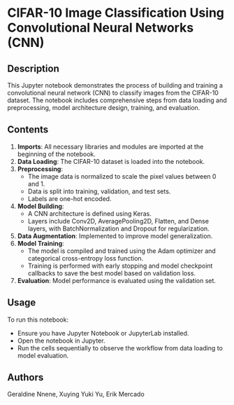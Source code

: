 # CIFAR-10 Image Classification Using Convolutional Neural Networks (CNN)

## Description
This Jupyter notebook demonstrates the process of building and training a convolutional neural network (CNN) to classify images from the CIFAR-10 dataset. The notebook includes comprehensive steps from data loading and preprocessing, model architecture design, training, and evaluation.

## Contents
1. **Imports**: All necessary libraries and modules are imported at the beginning of the notebook.
2. **Data Loading**: The CIFAR-10 dataset is loaded into the notebook.
3. **Preprocessing**:
   - The image data is normalized to scale the pixel values between 0 and 1.
   - Data is split into training, validation, and test sets.
   - Labels are one-hot encoded.
4. **Model Building**:
   - A CNN architecture is defined using Keras.
   - Layers include Conv2D, AveragePooling2D, Flatten, and Dense layers, with BatchNormalization and Dropout for regularization.
5. **Data Augmentation**: Implemented to improve model generalization.
6. **Model Training**:
   - The model is compiled and trained using the Adam optimizer and categorical cross-entropy loss function.
   - Training is performed with early stopping and model checkpoint callbacks to save the best model based on validation loss.
7. **Evaluation**: Model performance is evaluated using the validation set.

## Usage
To run this notebook:
- Ensure you have Jupyter Notebook or JupyterLab installed.
- Open the notebook in Jupyter.
- Run the cells sequentially to observe the workflow from data loading to model evaluation.


## Authors
Geraldine Nnene, Xuying Yuki Yu, Erik Mercado
